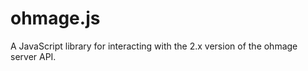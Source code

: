 ohmage.js
=========

A JavaScript library for interacting with the 2.x version of the ohmage server API.

